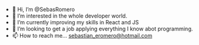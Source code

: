 - 👋 Hi, I’m @SebasRomero
- 👀 I’m interested in the whole developer world.
- 🌱 I’m currently improving my skills in React and JS
- 💞️ I’m looking to get a job applying everything I know abot programming.
- 📫 How to reach me... sebastian_eromero@hotmail.com

<!---
SebasRomero/SebasRomero is a ✨ special ✨ repository because its `README.md` (this file) appears on your GitHub profile.
You can click the Preview link to take a look at your changes.
--->
